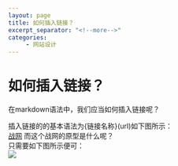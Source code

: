 ```yaml
---
layout: page
title: 如何插入链接？
excerpt_separator: "<!--more-->"
categories:
     - 网站设计
---
```



# 如何插入链接？
在markdown语法中，我们应当如何插入链接呢？
<!--more-->
插入链接的的基本语法为{链接名称}(url)如下图所示：<br>
[战网](https://www.blizzardgames.cn/zh/)
而这个战网的原型是什么呢？<br>
只需要如下图所示便可：<br>
<img src="https://gitee.com/timem00n/jekyll-theme-basically-basic/raw/master/assets/images/link.jpg">